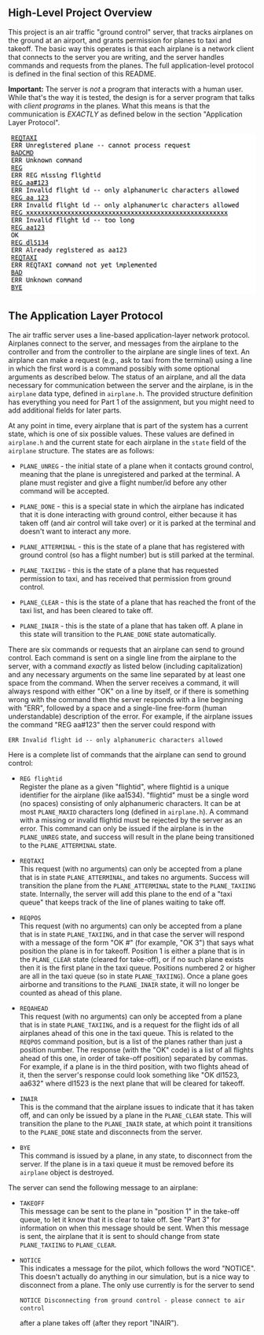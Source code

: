 ## High-Level Project Overview

This project is an air traffic "ground
control" server, that tracks airplanes on the ground at an airport,
and grants permission for planes to taxi and takeoff. The basic way
this operates is that each airplane is a network client that connects
to the server you are writing, and the server handles commands and
requests from the planes. The full application-level protocol is defined in the final section of this README.

**Important:** The server is *not* a program that interacts with a
human user. While that's the way it is tested, the design is for a
server program that talks with *client programs* in the planes. What
this means is that the communication is *EXACTLY* as defined
below in the section "Application Layer Protocol".

![](Screenshot1.png)

## The Application Layer Protocol

The air traffic server uses a line-based application-layer network
protocol. Airplanes connect to the server, and messages from the
airplane to the controller and from the controller to the airplane are
single lines of text. An airplane can make a request (e.g., ask to
taxi from the terminal) using a line in which the first word is a
command possibly with some optional arguments as described below.  The
status of an airplane, and all the data necessary for communication
between the server and the airplane, is in the `airplane` data type,
defined in `airplane.h`. The provided structure definition has
everything you need for Part 1 of the assignment, but you might need
to add additional fields for later parts.

At any point in time, every airplane that is part of the system has a
current state, which is one of six possible values. These values are
defined in `airplane.h` and the current state for each airplane in the
`state` field of the `airplane` structure. The states are as follows:

* `PLANE_UNREG` - the initial state of a plane when it contacts ground
  control, meaning that the plane is unregistered and parked at the
  terminal. A plane must register and give a flight number/id before
  any other command will be accepted.

* `PLANE_DONE` - this is a special state in which the airplane has
  indicated that it is done interacting with ground control, either
  because it has taken off (and air control will take over) or it is
  parked at the terminal and doesn't want to interact any more.

* `PLANE_ATTERMINAL` - this is the state of a plane that has
  registered with ground control (so has a flight number) but is still
  parked at the terminal.

* `PLANE_TAXIING` - this is the state of a plane that has requested
  permission to taxi, and has received that permission from ground
  control.

* `PLANE_CLEAR` - this is the state of a plane that has reached the
  front of the taxi list, and has been cleared to take off.

* `PLANE_INAIR` - this is the state of a plane that has taken off. A
  plane in this state will transition to the `PLANE_DONE` state
  automatically.

There are six commands or requests that an airplane can send to ground
control. Each command is sent on a single line from the airplane to
the server, with a command *exactly* as listed below (including
capitalization) and any necessary arguments on the same line separated
by at least one space from the command. When the server receives a
command, it will always respond with either "OK" on a line by itself,
or if there is something wrong with the command then the server
responds with a line beginning with "ERR", followed by a space and a
single-line free-form (human understandable) description of the
error. For example, if the airplane issues the command "REG aa#123"
then the server could respond with

```
ERR Invalid flight id -- only alphanumeric characters allowed
```

Here is a complete list of commands that the airplane can send to
ground control:

* `REG flightid` \
  Register the plane as a given "flightid", where flightid is a unique
  identifier for the airplane (like aa1534). "flightid" must be a
  single word (no spaces) consisting of only alphanumeric
  characters. It can be at most `PLANE_MAXID` characters long (defined
  in `airplane.h`). A command with a missing or invalid flightid must
  be rejected by the server as an error. This command can only be
  issued if the airplane is in the `PLANE_UNREG` state, and success
  will result in the plane being transitioned to the
  `PLANE_ATTERMINAL` state.

* `REQTAXI`\
   This request (with no arguments) can only be accepted from a plane
   that is in state `PLANE_ATTERMINAL`, and takes no
   arguments. Success will transition the plane from the
   `PLANE_ATTERMINAL` state to the `PLANE_TAXIING` state. Internally,
   the server will add this plane to the end of a "taxi queue" that
   keeps track of the line of planes waiting to take off.

* `REQPOS`\
  This request (with no arguments) can only be accepted from a plane
  that is in state `PLANE_TAXIING`, and in that case the server will
  respond with a message of the form "OK #" (for example, "OK 3") that
  says what position the plane is in for takeoff. Position 1 is either
  a plane that is in the `PLANE_CLEAR` state (cleared for take-off),
  or if no such plane exists then it is the first plane in the taxi
  queue. Positions numbered 2 or higher are all in the taxi queue (so
  in state `PLANE_TAXIING`). Once a plane goes airborne and
  transitions to the `PLANE_INAIR` state, it will no longer be counted
  as ahead of this plane.

* `REQAHEAD`\
  This request (with no arguments) can only be accepted from a plane
  that is in state `PLANE_TAXIING`, and is a request for the flight
  ids of all airplanes ahead of this one in the taxi queue. This is
  related to the `REQPOS` command position, but is a list of the
  planes rather than just a position number. The response (with the
  "OK" code) is a list of all flights ahead of this one, in order of
  take-off position) separated by commas. For example, if a plane is
  in the third position, with two flights ahead of it, then the
  server's response could look something like "OK dl1523, aa632" where
  dl1523 is the next plane that will be cleared for takeoff.

* `INAIR`\
  This is the command that the airplane issues to indicate that it has
  taken off, and can only be issued by a plane in the `PLANE_CLEAR`
  state. This will transition the plane to the `PLANE_INAIR` state, at
  which point it transitions to the `PLANE_DONE` state and disconnects
  from the server.

* `BYE`\
  This command is issued by a plane, in any state, to disconnect from
  the server. If the plane is in a taxi queue it must be removed
  before its `airplane` object is destroyed.

The server can send the following message to an airplane:

* `TAKEOFF`\
  This message can be sent to the plane in "position 1" in the
  take-off queue, to let it know that it is clear to take off. See
  "Part 3" for information on when this message should be sent. When
  this message is sent, the airplane that it is sent to should change
  from state `PLANE_TAXIING` to `PLANE_CLEAR`.

* `NOTICE`\
  This indicates a message for the pilot, which follows the word
  "NOTICE". This doesn't actually do anything in our simulation, but
  is a nice way to disconnect from a plane. The only use currently is
  for the server to send

  ```
  NOTICE Disconnecting from ground control - please connect to air control
  ```

  after a plane takes off (after they report "INAIR").
  
